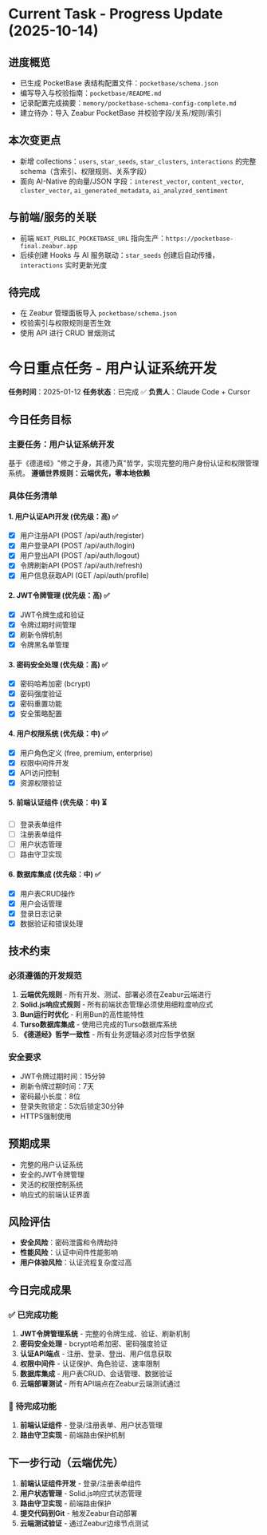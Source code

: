 # Current Task - Progress Update (2025-10-14)

## 进度概览
- 已生成 PocketBase 表结构配置文件：`pocketbase/schema.json`
- 编写导入与校验指南：`pocketbase/README.md`
- 记录配置完成摘要：`memory/pocketbase-schema-config-complete.md`
- 建立待办：导入 Zeabur PocketBase 并校验字段/关系/规则/索引

## 本次变更点
- 新增 collections：`users`, `star_seeds`, `star_clusters`, `interactions` 的完整 schema（含索引、权限规则、关系字段）
- 面向 AI-Native 的向量/JSON 字段：`interest_vector`, `content_vector`, `cluster_vector`, `ai_generated_metadata`, `ai_analyzed_sentiment`

## 与前端/服务的关联
- 前端 `NEXT_PUBLIC_POCKETBASE_URL` 指向生产：`https://pocketbase-final.zeabur.app`
- 后续创建 Hooks 与 AI 服务联动：`star_seeds` 创建后自动传播，`interactions` 实时更新光度

## 待完成
- 在 Zeabur 管理面板导入 `pocketbase/schema.json`
- 校验索引与权限规则是否生效
- 使用 API 进行 CRUD 冒烟测试

# 今日重点任务 - 用户认证系统开发

**任务时间**：2025-01-12
**任务状态**：已完成 ✅
**负责人**：Claude Code + Cursor

## 今日任务目标

### 主要任务：用户认证系统开发
基于《德道经》"修之于身，其德乃真"哲学，实现完整的用户身份认证和权限管理系统。
**遵循世界规则：云端优先，零本地依赖**

### 具体任务清单

#### 1. 用户认证API开发 (优先级：高) ✅
- [x] 用户注册API (POST /api/auth/register)
- [x] 用户登录API (POST /api/auth/login)
- [x] 用户登出API (POST /api/auth/logout)
- [x] 令牌刷新API (POST /api/auth/refresh)
- [x] 用户信息获取API (GET /api/auth/profile)

#### 2. JWT令牌管理 (优先级：高) ✅
- [x] JWT令牌生成和验证
- [x] 令牌过期时间管理
- [x] 刷新令牌机制
- [x] 令牌黑名单管理

#### 3. 密码安全处理 (优先级：高) ✅
- [x] 密码哈希加密 (bcrypt)
- [x] 密码强度验证
- [x] 密码重置功能
- [x] 安全策略配置

#### 4. 用户权限系统 (优先级：中) ✅
- [x] 用户角色定义 (free, premium, enterprise)
- [x] 权限中间件开发
- [x] API访问控制
- [x] 资源权限验证

#### 5. 前端认证组件 (优先级：中) ⏳
- [ ] 登录表单组件
- [ ] 注册表单组件
- [ ] 用户状态管理
- [ ] 路由守卫实现

#### 6. 数据库集成 (优先级：中) ✅
- [x] 用户表CRUD操作
- [x] 用户会话管理
- [x] 登录日志记录
- [x] 数据验证和错误处理

## 技术约束

### 必须遵循的开发规范
1. **云端优先规则** - 所有开发、测试、部署必须在Zeabur云端进行
2. **Solid.js响应式规则** - 所有前端状态管理必须使用细粒度响应式
3. **Bun运行时优化** - 利用Bun的高性能特性
4. **Turso数据库集成** - 使用已完成的Turso数据库系统
5. **《德道经》哲学一致性** - 所有业务逻辑必须对应哲学依据

### 安全要求
- JWT令牌过期时间：15分钟
- 刷新令牌过期时间：7天
- 密码最小长度：8位
- 登录失败锁定：5次后锁定30分钟
- HTTPS强制使用

## 预期成果
- 完整的用户认证系统
- 安全的JWT令牌管理
- 灵活的权限控制系统
- 响应式的前端认证界面

## 风险评估
- **安全风险**：密码泄露和令牌劫持
- **性能风险**：认证中间件性能影响
- **用户体验风险**：认证流程复杂度过高

## 今日完成成果

### ✅ 已完成功能
1. **JWT令牌管理系统** - 完整的令牌生成、验证、刷新机制
2. **密码安全处理** - bcrypt哈希加密、密码强度验证
3. **认证API端点** - 注册、登录、登出、用户信息获取
4. **权限中间件** - 认证保护、角色验证、速率限制
5. **数据库集成** - 用户表CRUD、会话管理、数据验证
6. **云端部署测试** - 所有API端点在Zeabur云端测试通过

### 🔄 待完成功能
1. **前端认证组件** - 登录/注册表单、用户状态管理
2. **路由守卫实现** - 前端路由保护机制

## 下一步行动（云端优先）
1. **前端认证组件开发** - 登录/注册表单组件
2. **用户状态管理** - Solid.js响应式状态管理
3. **路由守卫实现** - 前端路由保护
4. **提交代码到Git** - 触发Zeabur自动部署
5. **云端测试验证** - 通过Zeabur边缘节点测试
